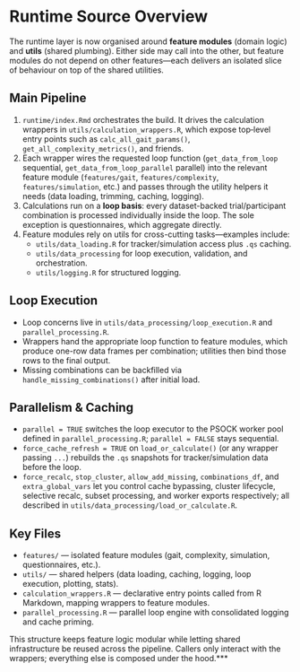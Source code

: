 # Runtime Source Overview

The runtime layer is now organised around **feature modules** (domain logic) and **utils** (shared plumbing). Either side may call into the other, but feature modules do not depend on other features—each delivers an isolated slice of behaviour on top of the shared utilities.

## Main Pipeline

1. `runtime/index.Rmd` orchestrates the build. It drives the calculation wrappers in `utils/calculation_wrappers.R`, which expose top‑level entry points such as `calc_all_gait_params()`, `get_all_complexity_metrics()`, and friends.
2. Each wrapper wires the requested loop function (`get_data_from_loop` sequential, `get_data_from_loop_parallel` parallel) into the relevant feature module (`features/gait`, `features/complexity`, `features/simulation`, etc.) and passes through the utility helpers it needs (data loading, trimming, caching, logging).
3. Calculations run on a **loop basis**: every dataset-backed trial/participant combination is processed individually inside the loop. The sole exception is questionnaires, which aggregate directly.
4. Feature modules rely on utils for cross-cutting tasks—examples include:
   - `utils/data_loading.R` for tracker/simulation access plus `.qs` caching.
   - `utils/data_processing` for loop execution, validation, and orchestration.
   - `utils/logging.R` for structured logging.

## Loop Execution

- Loop concerns live in `utils/data_processing/loop_execution.R` and `parallel_processing.R`.
- Wrappers hand the appropriate loop function to feature modules, which produce one-row data frames per combination; utilities then bind those rows to the final output.
- Missing combinations can be backfilled via `handle_missing_combinations()` after initial load.

## Parallelism & Caching

- `parallel = TRUE` switches the loop executor to the PSOCK worker pool defined in `parallel_processing.R`; `parallel = FALSE` stays sequential.
- `force_cache_refresh = TRUE` on `load_or_calculate()` (or any wrapper passing `...`) rebuilds the `.qs` snapshots for tracker/simulation data before the loop.
- `force_recalc`, `stop_cluster`, `allow_add_missing`, `combinations_df`, and `extra_global_vars` let you control cache bypassing, cluster lifecycle, selective recalc, subset processing, and worker exports respectively; all described in `utils/data_processing/load_or_calculate.R`.

## Key Files

- `features/` — isolated feature modules (gait, complexity, simulation, questionnaires, etc.).
- `utils/` — shared helpers (data loading, caching, logging, loop execution, plotting, stats).
- `calculation_wrappers.R` — declarative entry points called from R Markdown, mapping wrappers to feature modules.
- `parallel_processing.R` — parallel loop engine with consolidated logging and cache priming.

This structure keeps feature logic modular while letting shared infrastructure be reused across the pipeline. Callers only interact with the wrappers; everything else is composed under the hood.***
